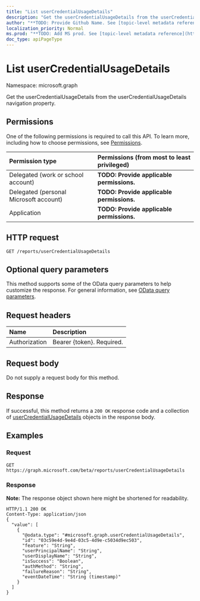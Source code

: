 ```yaml
---
title: "List userCredentialUsageDetails"
description: "Get the userCredentialUsageDetails from the userCredentialUsageDetails navigation property."
author: "**TODO: Provide Github Name. See [topic-level metadata reference](https://msgo.azurewebsites.net/add/document/guidelines/metadata.html#topic-level-metadata)**"
localization_priority: Normal
ms.prod: "**TODO: Add MS prod. See [topic-level metadata reference](https://msgo.azurewebsites.net/add/document/guidelines/metadata.html#topic-level-metadata)**"
doc_type: apiPageType
---
```


# List userCredentialUsageDetails
Namespace: microsoft.graph

Get the userCredentialUsageDetails from the userCredentialUsageDetails navigation property.

## Permissions
One of the following permissions is required to call this API. To learn more, including how to choose permissions, see [Permissions](/concepts/permissions-reference.md).

|Permission type|Permissions (from most to least privileged)|
|:---|:---|
|Delegated (work or school account)|**TODO: Provide applicable permissions.**|
|Delegated (personal Microsoft account)|**TODO: Provide applicable permissions.**|
|Application|**TODO: Provide applicable permissions.**|

## HTTP request

<!-- {
  "blockType": "ignored"
}
-->
``` http
GET /reports/userCredentialUsageDetails
```

## Optional query parameters
This method supports some of the OData query parameters to help customize the response. For general information, see [OData query parameters](/graph/query-parameters).

## Request headers
|Name|Description|
|:---|:---|
|Authorization|Bearer {token}. Required.|

## Request body
Do not supply a request body for this method.

## Response

If successful, this method returns a `200 OK` response code and a collection of [userCredentialUsageDetails](../resources/usercredentialusagedetails.md) objects in the response body.

## Examples

### Request
<!-- {
  "blockType": "request",
  "name": "get_usercredentialusagedetails"
}
-->
``` http
GET https://graph.microsoft.com/beta/reports/userCredentialUsageDetails
```


### Response
**Note:** The response object shown here might be shortened for readability.
<!-- {
  "blockType": "response",
  "truncated": true,
  "@odata.type": "collection(microsoft.graph.usercredentialusagedetails)"
}
-->
``` http
HTTP/1.1 200 OK
Content-Type: application/json
{
  "value": [
    {
      "@odata.type": "#microsoft.graph.userCredentialUsageDetails",
      "id": "03c59e4d-9e4d-03c5-4d9e-c5034d9ec503",
      "feature": "String",
      "userPrincipalName": "String",
      "userDisplayName": "String",
      "isSuccess": "Boolean",
      "authMethod": "String",
      "failureReason": "String",
      "eventDateTime": "String (timestamp)"
    }
  ]
}
```

